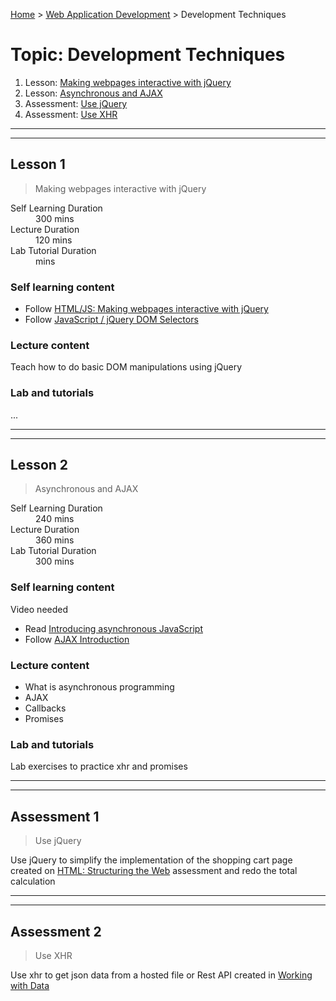 [Home](../README.md) > [Web Application Development](./README.md) > Development Techniques

# Topic: Development Techniques

1. Lesson: [Making webpages interactive with jQuery](#lesson-1)
1. Lesson: [Asynchronous and AJAX](#lesson-2)
1. Assessment: [Use jQuery](#assessment-1)
1. Assessment: [Use XHR](#assessment-1)

---

---

## Lesson 1

> Making webpages interactive with jQuery

<dl>
<dt>Self Learning Duration</dt>
<dd>300 mins</dd>
<dt>Lecture Duration</dt>
<dd>120 mins</dd>
<dt>Lab Tutorial Duration</dt>
<dd> mins</dd>
</dl>

### Self learning content

- Follow [HTML/JS: Making webpages interactive with jQuery](https://www.khanacademy.org/computing/computer-programming/html-js-jquery)
- Follow [JavaScript / jQuery DOM Selectors](https://www.w3schools.com/js/js_jquery_selectors.asp)

### Lecture content

Teach how to do basic DOM manipulations using jQuery

### Lab and tutorials

...

---

---

## Lesson 2

> Asynchronous and AJAX 

<dl>
<dt>Self Learning Duration</dt>
<dd>240 mins</dd>
<dt>Lecture Duration</dt>
<dd>360 mins</dd>
<dt>Lab Tutorial Duration</dt>
<dd>300 mins</dd>
</dl>

### Self learning content

Video needed

- Read [Introducing asynchronous JavaScript](https://developer.mozilla.org/en-US/docs/Learn/JavaScript/Asynchronous/Introducing)
- Follow [AJAX Introduction](https://www.w3schools.com/js/js_ajax_intro.asp)

### Lecture content

- What is asynchronous programming
- AJAX
- Callbacks 
- Promises

### Lab and tutorials

Lab exercises to practice xhr and promises

---

---

## Assessment 1

> Use jQuery

Use jQuery to simplify the implementation of the shopping cart page created on [HTML: Structuring the Web](./02-html-structuring-the-web.md) assessment and redo the total calculation

---

---

## Assessment 2

> Use XHR

Use xhr to get json data from a hosted file or Rest API created in [Working with Data](../working-with-data/README.md)
